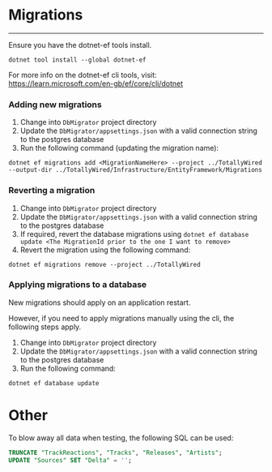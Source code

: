 # Migrations
---

Ensure you have the dotnet-ef tools install.

```dotnet tool install --global dotnet-ef```

For more info on the dotnet-ef cli tools, visit: https://learn.microsoft.com/en-gb/ef/core/cli/dotnet 

### Adding new migrations

1. Change into `DbMigrator` project directory
2. Update the `DbMigrator/appsettings.json` with a valid connection string to the postgres database
3. Run the following command (updating the migration name):
```
dotnet ef migrations add <MigrationNameHere> --project ../TotallyWired --output-dir ../TotallyWired/Infrastructure/EntityFramework/Migrations
```

### Reverting a migration

1. Change into `DbMigrator` project directory
2. Update the `DbMigrator/appsettings.json` with a valid connection string to the postgres database
3. If required, revert the database migrations using `dotnet ef database update <The MigrationId prior to the one I want to remove>`
4. Revert the migration using the following command:
```
dotnet ef migrations remove --project ../TotallyWired
```

### Applying migrations to a database

New migrations should apply on an application restart. 

However, if you need to apply migrations manually using the cli, the following steps apply.

1. Change into `DbMigrator` project directory
2. Update the `DbMigrator/appsettings.json` with a valid connection string to the postgres database
3. Run the following command:
```
dotnet ef database update
```

# Other

To blow away all data when testing, the following SQL can be used:

```sql
TRUNCATE "TrackReactions", "Tracks", "Releases", "Artists";
UPDATE "Sources" SET "Delta" = '';
```
